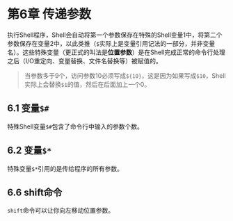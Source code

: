 # 第6章 传递参数

执行Shell程序，Shell会自动将第一个参数保存在特殊的Shell变量1中，将第二个参数保存在变量2中，以此类推（`$`实际上是变量引用记法的一部分，并非变量名）。这些特殊变量（更正式的叫法是**位置参数**）是在Shell完成正常的命令行处理之后（I/O重定向、变量替换、文件名替换等）被赋值的。

> 当参数多于9个，访问参数10必须写成`${10}`，这是因为如果写成`$10`，Shell实际上会替换`$1`的值，然后在后面加上一个0。

## 6.1 变量`$#`

特殊Shell变量`$#`包含了命令行中输入的参数个数。

## 6.2 变量`$*`

特殊变量`$*`引用的是传给程序的所有参数。

## 6.6 shift命令

`shift`命令可以让你向左移动位置参数。
